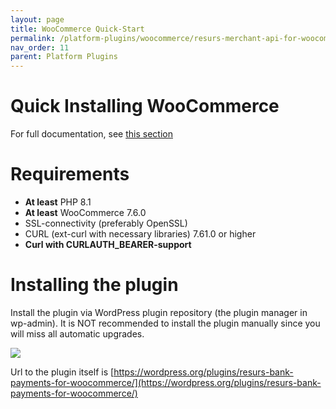 ```yaml
---
layout: page
title: WooCommerce Quick-Start
permalink: /platform-plugins/woocommerce/resurs-merchant-api-for-woocommerce
nav_order: 11
parent: Platform Plugins
---
```


# Quick Installing WooCommerce

For full documentation, see [this section](resurs-merchant-api-for-woocommerce.md)

# Requirements

- **At least** PHP 8.1
- **At least** WooCommerce 7.6.0
- SSL-connectivity (preferably OpenSSL)
- CURL (ext-curl with necessary libraries) 7.61.0 or higher
- **Curl with CURLAUTH_BEARER-support**

# Installing the plugin

Install the plugin via WordPress plugin repository (the plugin manager
in wp-admin). It is NOT recommended to install the plugin manually since
you will miss all automatic upgrades.

![](../../../../attachments/91029967/wp_download.png)

Url to the plugin itself is
[https://wordpress.org/plugins/resurs-bank-payments-for-woocommerce/](https://wordpress.org/plugins/resurs-bank-payments-for-woocommerce/)
